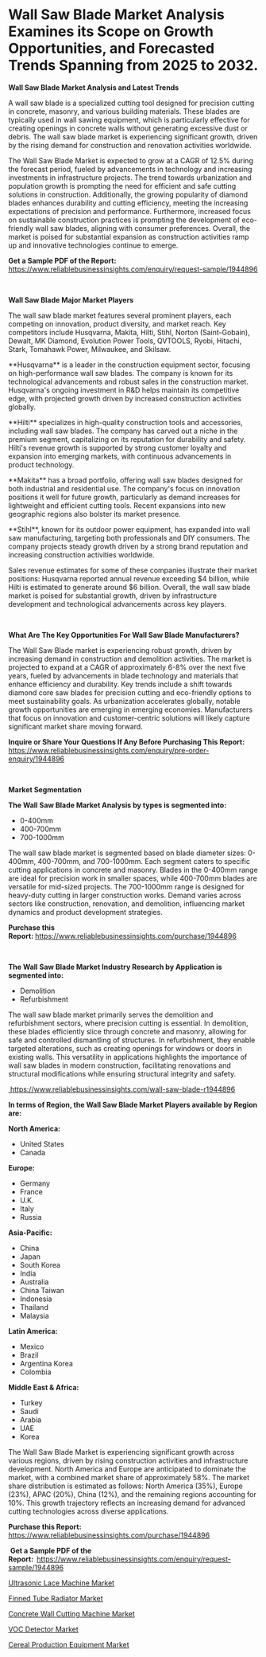 <p><h1>Wall Saw Blade Market Analysis Examines its Scope on Growth Opportunities, and Forecasted Trends Spanning from 2025 to 2032.</h1></p><p><strong>Wall Saw Blade Market Analysis and Latest Trends</strong></p>
<p><p>A wall saw blade is a specialized cutting tool designed for precision cutting in concrete, masonry, and various building materials. These blades are typically used in wall sawing equipment, which is particularly effective for creating openings in concrete walls without generating excessive dust or debris. The wall saw blade market is experiencing significant growth, driven by the rising demand for construction and renovation activities worldwide.</p><p>The Wall Saw Blade Market is expected to grow at a CAGR of 12.5% during the forecast period, fueled by advancements in technology and increasing investments in infrastructure projects. The trend towards urbanization and population growth is prompting the need for efficient and safe cutting solutions in construction. Additionally, the growing popularity of diamond blades enhances durability and cutting efficiency, meeting the increasing expectations of precision and performance. Furthermore, increased focus on sustainable construction practices is prompting the development of eco-friendly wall saw blades, aligning with consumer preferences. Overall, the market is poised for substantial expansion as construction activities ramp up and innovative technologies continue to emerge.</p></p>
<p><strong>Get a Sample PDF of the Report:&nbsp;</strong> <a href="https://www.reliablebusinessinsights.com/enquiry/request-sample/1944896?utm_campaign=1106&utm_medium=2&utm_source=Github&utm_content=ia&utm_term=16022025&utm_id=wall-saw-blade">https://www.reliablebusinessinsights.com/enquiry/request-sample/1944896</a></p>
<p>&nbsp;</p>
<p><strong>Wall Saw Blade Major Market Players</strong></p>
<p><p>The wall saw blade market features several prominent players, each competing on innovation, product diversity, and market reach. Key competitors include Husqvarna, Makita, Hilti, Stihl, Norton (Saint-Gobain), Dewalt, MK Diamond, Evolution Power Tools, QVTOOLS, Ryobi, Hitachi, Stark, Tomahawk Power, Milwaukee, and Skilsaw.</p><p>**Husqvarna** is a leader in the construction equipment sector, focusing on high-performance wall saw blades. The company is known for its technological advancements and robust sales in the construction market. Husqvarna's ongoing investment in R&D helps maintain its competitive edge, with projected growth driven by increased construction activities globally.</p><p>**Hilti** specializes in high-quality construction tools and accessories, including wall saw blades. The company has carved out a niche in the premium segment, capitalizing on its reputation for durability and safety. Hilti's revenue growth is supported by strong customer loyalty and expansion into emerging markets, with continuous advancements in product technology.</p><p>**Makita** has a broad portfolio, offering wall saw blades designed for both industrial and residential use. The company's focus on innovation positions it well for future growth, particularly as demand increases for lightweight and efficient cutting tools. Recent expansions into new geographic regions also bolster its market presence.</p><p>**Stihl**, known for its outdoor power equipment, has expanded into wall saw manufacturing, targeting both professionals and DIY consumers. The company projects steady growth driven by a strong brand reputation and increasing construction activities worldwide.</p><p>Sales revenue estimates for some of these companies illustrate their market positions: Husqvarna reported annual revenue exceeding $4 billion, while Hilti is estimated to generate around $6 billion. Overall, the wall saw blade market is poised for substantial growth, driven by infrastructure development and technological advancements across key players.</p></p>
<p>&nbsp;</p>
<p><strong>What Are The Key Opportunities For Wall Saw Blade Manufacturers?</strong></p>
<p><p>The Wall Saw Blade market is experiencing robust growth, driven by increasing demand in construction and demolition activities. The market is projected to expand at a CAGR of approximately 6-8% over the next five years, fueled by advancements in blade technology and materials that enhance efficiency and durability. Key trends include a shift towards diamond core saw blades for precision cutting and eco-friendly options to meet sustainability goals. As urbanization accelerates globally, notable growth opportunities are emerging in emerging economies. Manufacturers that focus on innovation and customer-centric solutions will likely capture significant market share moving forward.</p></p>
<p><strong>Inquire or Share Your Questions If Any Before Purchasing This Report:</strong> <a href="https://www.reliablebusinessinsights.com/enquiry/pre-order-enquiry/1944896?utm_campaign=1106&utm_medium=2&utm_source=Github&utm_content=ia&utm_term=16022025&utm_id=wall-saw-blade">https://www.reliablebusinessinsights.com/enquiry/pre-order-enquiry/1944896</a></p>
<p>&nbsp;</p>
<p><strong>Market Segmentation</strong></p>
<p><strong>The Wall Saw Blade Market Analysis by types is segmented into:</strong></p>
<p><ul><li>0-400mm</li><li>400-700mm</li><li>700-1000mm</li></ul></p>
<p><p>The wall saw blade market is segmented based on blade diameter sizes: 0-400mm, 400-700mm, and 700-1000mm. Each segment caters to specific cutting applications in concrete and masonry. Blades in the 0-400mm range are ideal for precision work in smaller spaces, while 400-700mm blades are versatile for mid-sized projects. The 700-1000mm range is designed for heavy-duty cutting in larger construction works. Demand varies across sectors like construction, renovation, and demolition, influencing market dynamics and product development strategies.</p></p>
<p><strong>Purchase this Report:&nbsp;</strong><a href="https://www.reliablebusinessinsights.com/purchase/1944896?utm_campaign=1106&utm_medium=2&utm_source=Github&utm_content=ia&utm_term=16022025&utm_id=wall-saw-blade">https://www.reliablebusinessinsights.com/purchase/1944896</a></p>
<p>&nbsp;</p>
<p><strong>The Wall Saw Blade Market Industry Research by Application is segmented into:</strong></p>
<p><ul><li>Demolition</li><li>Refurbishment</li></ul></p>
<p><p>The wall saw blade market primarily serves the demolition and refurbishment sectors, where precision cutting is essential. In demolition, these blades efficiently slice through concrete and masonry, allowing for safe and controlled dismantling of structures. In refurbishment, they enable targeted alterations, such as creating openings for windows or doors in existing walls. This versatility in applications highlights the importance of wall saw blades in modern construction, facilitating renovations and structural modifications while ensuring structural integrity and safety.</p></p>
<p><a href="https://www.reliablebusinessinsights.com/wall-saw-blade-r1944896?utm_campaign=1106&utm_medium=2&utm_source=Github&utm_content=ia&utm_term=16022025&utm_id=wall-saw-blade">&nbsp;https://www.reliablebusinessinsights.com/wall-saw-blade-r1944896</a></p>
<p><strong>In terms of Region, the Wall Saw Blade Market Players available by Region are:</strong></p>
<p>
    <p> <strong> North America: </strong>
        <ul>
            <li>United States</li>
            <li>Canada</li>
        </ul>
        </p> 
    <p> <strong> Europe: </strong>
        <ul>
            <li>Germany</li>
            <li>France</li>
            <li>U.K.</li>
            <li>Italy</li>
            <li>Russia</li>
        </ul>
        </p> 
    <p> <strong> Asia-Pacific: </strong>
        <ul>
            <li>China</li>
            <li>Japan</li>
            <li>South Korea</li>
            <li>India</li>
            <li>Australia</li>
            <li>China Taiwan</li>
            <li>Indonesia</li>
            <li>Thailand</li>
            <li>Malaysia</li>
        </ul>
        </p> 
    <p> <strong> Latin America: </strong>
        <ul>
            <li>Mexico</li>
            <li>Brazil</li>
            <li>Argentina Korea</li>
            <li>Colombia</li>
        </ul>
        </p> 
    <p> <strong> Middle East & Africa: </strong>
        <ul>
            <li>Turkey</li>
            <li>Saudi</li>
            <li>Arabia</li>
            <li>UAE</li>
            <li>Korea</li>
        </ul>
    </p>
    </p>
<p><p>The Wall Saw Blade Market is experiencing significant growth across various regions, driven by rising construction activities and infrastructure development. North America and Europe are anticipated to dominate the market, with a combined market share of approximately 58%. The market share distribution is estimated as follows: North America (35%), Europe (23%), APAC (20%), China (12%), and the remaining regions accounting for 10%. This growth trajectory reflects an increasing demand for advanced cutting technologies across diverse applications.</p></p>
<p><strong>Purchase this Report: </strong><a href="https://www.reliablebusinessinsights.com/purchase/1944896?utm_campaign=1106&utm_medium=2&utm_source=Github&utm_content=ia&utm_term=16022025&utm_id=wall-saw-blade">https://www.reliablebusinessinsights.com/purchase/1944896</a></p>
<p>&nbsp;<strong>Get a Sample PDF of the Report:&nbsp;&nbsp;</strong><a href="https://www.reliablebusinessinsights.com/enquiry/request-sample/1944896?utm_campaign=1106&utm_medium=2&utm_source=Github&utm_content=ia&utm_term=16022025&utm_id=wall-saw-blade">https://www.reliablebusinessinsights.com/enquiry/request-sample/1944896</a></p>
<p><strong></strong></p>
<p><p><a href="https://github.com/sefathlehki/Market-Research-Report-List-1/blob/main/ultrasonic-lace-machine-market.md?utm_campaign=1106&utm_medium=2&utm_source=Github&utm_content=ia&utm_term=16022025&utm_id=wall-saw-blade">Ultrasonic Lace Machine Market</a></p><p><a href="https://github.com/vengatsabibu/Market-Research-Report-List-1/blob/main/finned-tube-radiator-market.md?utm_campaign=1106&utm_medium=2&utm_source=Github&utm_content=ia&utm_term=16022025&utm_id=wall-saw-blade">Finned Tube Radiator Market</a></p><p><a href="https://github.com/doljanzwald/Market-Research-Report-List-1/blob/main/concrete-wall-cutting-machine-market.md?utm_campaign=1106&utm_medium=2&utm_source=Github&utm_content=ia&utm_term=16022025&utm_id=wall-saw-blade">Concrete Wall Cutting Machine Market</a></p><p><a href="https://github.com/aqharimbugua3/Market-Research-Report-List-1/blob/main/voc-detector-market.md?utm_campaign=1106&utm_medium=2&utm_source=Github&utm_content=ia&utm_term=16022025&utm_id=wall-saw-blade">VOC Detector Market</a></p><p><a href="https://github.com/rianttegang/Market-Research-Report-List-1/blob/main/cereal-production-equipment-market.md?utm_campaign=1106&utm_medium=2&utm_source=Github&utm_content=ia&utm_term=16022025&utm_id=wall-saw-blade">Cereal Production Equipment Market</a></p></p>